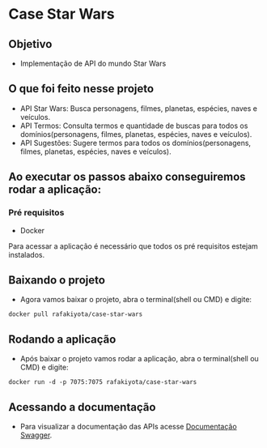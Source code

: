 # Case Star Wars

## Objetivo

* Implementação de API do mundo Star Wars

## O que foi feito nesse projeto

* API Star Wars: Busca personagens, filmes, planetas, espécies, naves e veículos.
* API Termos: Consulta termos e quantidade de buscas para todos os domínios(personagens, filmes, planetas, espécies, naves e veículos).
* API Sugestões: Sugere termos para todos os domínios(personagens, filmes, planetas, espécies, naves e veículos).

## Ao executar os passos abaixo conseguiremos rodar a aplicação:

### Pré requisitos

* Docker

Para acessar a aplicação é necessário que todos os pré requisitos estejam instalados.

## Baixando o projeto

* Agora vamos baixar o projeto, abra o terminal(shell ou CMD) e digite:

```
docker pull rafakiyota/case-star-wars
```

## Rodando a aplicação

* Após baixar o projeto vamos rodar a aplicação, abra o terminal(shell ou CMD) e digite:

```
docker run -d -p 7075:7075 rafakiyota/case-star-wars
```

## Acessando a documentação

* Para visualizar a documentação das APIs acesse [Documentação Swagger](http://localhost:7075/case-star-wars/swagger-ui/).